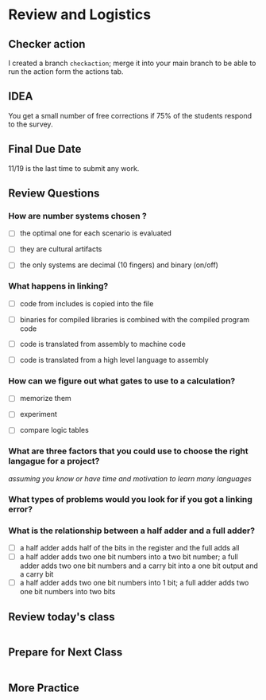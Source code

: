# Review and Logistics

## Checker action

I created a branch `checkaction`; merge it into  your main branch to be able to run the action form the actions tab.

## IDEA

You get a small number of free corrections if 75% of the students respond to the survey.

## Final Due Date

11/19 is the last time to submit any work.

## Review Questions

### How are number systems chosen ?

- [ ] the optimal one for each scenario is evaluated
- [ ] they are cultural artifacts
- [ ] the only systems are decimal (10 fingers) and binary (on/off)



### What happens in linking?

- [ ] code from includes is copied into the file
- [ ] binaries for compiled libraries is combined with the compiled program code
- [ ] code is translated from assembly to machine code
- [ ] code is translated from a high level language to assembly


###  How can we figure out what gates to use to a calculation?

- [ ] memorize them
- [ ] experiment
- [ ] compare logic tables




### What are three factors that you could use to choose the right langague for a project?

_assuming you know or have time and motivation to learn many languages_

### What types of problems would you look for if you got a linking error?



### What is the relationship between a half adder and a full adder?

- [ ] a half adder adds half of the bits in the register and the full adds all
- [ ] a half adder adds two one bit numbers into a two bit number; a full adder adds two one bit numbers and a carry bit into a one bit output and a carry bit
- [ ] a half adder adds two one bit numbers into 1 bit; a full adder adds two one bit numbers into two bits
## Review today's class

```{include} ../_review/2022-12-07.md
```



## Prepare for Next Class

```{include} ../_prepare/2022-12-07.md
```



## More Practice

```{include} ../_practice/2022-12-07.md
```

